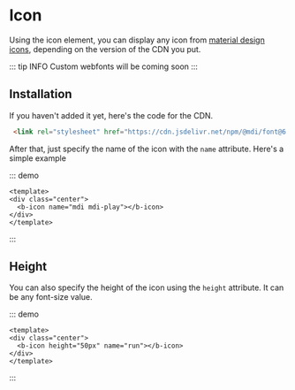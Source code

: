 # Icon <Badge type="warning" text="Beta"></Badge>

Using the icon element, you can display any icon from [material design icons](https://materialdesignicons.com), depending on the version of the CDN you put. 

::: tip INFO
Custom webfonts will be coming soon
:::

## Installation

If you haven't added it yet, here's the code for the CDN.

```html
 <link rel="stylesheet" href="https://cdn.jsdelivr.net/npm/@mdi/font@6.4.95/css/materialdesignicons.min.css">
```

After that, just specify the name of the icon with the `name` attribute. Here's a simple example

::: demo
```vue
<template>
<div class="center">
  <b-icon name="mdi mdi-play"></b-icon>
</div>
</template>
```
:::

## Height

You can also specify the height of the icon using the `height` attribute. It can be any font-size value.

::: demo
```vue
<template>
<div class="center">
  <b-icon height="50px" name="run"></b-icon>
</div>
</template>
```
:::
<style>
.ml-2{
  margin-left: 5px;
}
</style>